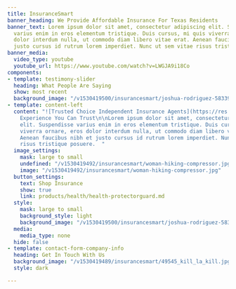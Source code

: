 ```yaml
---
title: InsuranceSmart
banner_heading: We Provide Affordable Insurance For Texas Residents
banner_text: Lorem ipsum dolor sit amet, consectetur adipiscing elit. Suspendisse
  varius enim in eros elementum tristique. Duis cursus, mi quis viverra ornare, eros
  dolor interdum nulla, ut commodo diam libero vitae erat. Aenean faucibus nibh et
  justo cursus id rutrum lorem imperdiet. Nunc ut sem vitae risus tristique posuere.
banner_media:
  video_type: youtube
  youtube_url: https://www.youtube.com/watch?v=LWGJA9i18Co
components:
- template: testimony-slider
  heading: What People Are Saying
  show: most recent
  background_image: "/v1530419500/insurancesmart/joshua-rodriguez-583392-unsplash.jpg"
- template: content-left
  content: "![Trusted Choice Independent Insurance Agents](https://res.cloudinary.com/modii/v1530419486/insurancesmart/TC-horizontal-logo-black--blue-tranparency.png)\n\n#
    Experience You Can Trust\n\nLorem ipsum dolor sit amet, consectetur adipiscing
    elit. Suspendisse varius enim in eros elementum tristique. Duis cursus, mi quis
    viverra ornare, eros dolor interdum nulla, ut commodo diam libero vitae erat.
    Aenean faucibus nibh et justo cursus id rutrum lorem imperdiet. Nunc ut sem vitae
    risus tristique posuere.  "
  image_settings:
    mask: large to small
    undefined: "/v1530419492/insurancesmart/woman-hiking-compressor.jpg"
    image: "/v1530419492/insurancesmart/woman-hiking-compressor.jpg"
  button_settings:
    text: Shop Insurance
    show: true
    link: products/health/health-protectorguard.md
  style:
    mask: large to small
    background_style: light
    background_image: "/v1530419500/insurancesmart/joshua-rodriguez-583392-unsplash.jpg"
  media:
    media_type: none
  hide: false
- template: contact-form-company-info
  heading: Get In Touch With Us
  background_image: "/v1530419489/insurancesmart/49545_kill_la_kill.jpg"
  style: dark

---
```

